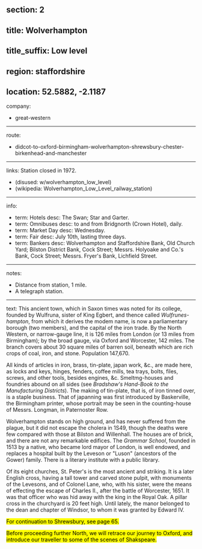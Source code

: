 section: 2
----
title: Wolverhampton
----
title_suffix: Low level
----
region: staffordshire
----
location: 52.5882, -2.1187
----
company:
- great-western
----
route:
- didcot-to-oxford-birmingham-wolverhampton-shrewsbury-chester-birkenhead-and-manchester
----
links:
Station closed in 1972.
- (disused: w/wolverhampton_low_level)
- (wikipedia: Wolverhampton_Low_Level_railway_station)
----
info:
- term: Hotels
  desc: The Swan; Star and Garter.
- term: Omnibuses
  desc: to and from Bridgnorth (Crown Hotel), daily.
- term: Market Day
  desc: Wednesday.
- term: Fair
  desc: July 10th, lasting three days.
- term: Bankers
  desc: Wolverhampton and Staffordshire Bank, Old Church Yard; Bilston District Bank, Cock Street; Messrs. Holyoake and Co.'s Bank, Cock Street; Messrs. Fryer's Bank, Lichfield Street.
----
notes:
- Distance from station, 1 mile.
- A telegraph station.
----
text: This ancient town, which in Saxon times was noted for its college, founded by Wulfruna, sister of King Egbert, and thence called *Wulfrunes-hampton*, from which it derives the modem name, is now a parliamentary borough (two members), and the capital of the iron trade. By the North Western, or narrow-gauge line, it is 126 miles from London (or 13 miles from Birmingham); by the broad gauge, via Oxford and Worcester, 142 miles. The branch covers about 30 square miles of barren soil, beneath which are rich crops of coal, iron, and stone. Population 147,670.

All kinds of articles in iron, brass, tin-plate, japan work, &c., are made here, as locks and keys, hinges, fenders, coffee mills, tea trays, bolts, files, screws, and other tools, besides engines, &c. Smeltmg-houses and foundries abound on all sides (see <cite>Bradshaw's Hand-Book to the Manufacturing Districts</cite>). The making of tin-plate, that is, of iron tinned over, is a staple business. That of japanning was first introduced by Baskerville, the Birmingham printer, whose portrait may be seen in the counting-house of Messrs. Longman, in Paternoster Row.

Wolverhampton stands on high ground, and has never suffered from the plague, but it did not escape the cholera in 1S49, though the deaths were few compared with those at Bilston and Willenhall. The houses are of brick, and there are not any remarkable edifices. The *Grammar School*, founded in 1513 by a native, who became lord mayor of London, is well endowed, and replaces a hospital built by the Leveson or "Luson" (ancestors of the Gower) family. There is a literary institute with a public library.

Of its eight churches, St. Peter's is the most ancient and striking. It is a later English cross, having a tall tower and carved stone pulpit, with monuments of the Levesons, and of Colonel Lane, who, with his sister, were the means of effecting the escape of Charles II., after the battle of Worcester, 1651. It was that officer who was hid away with the king in the Royal Oak. A pillar cross in the churchyard is 20 feet high. Until lately, the manor belonged to the dean and chapter of Windsor, to whom it was granted by Edward IV.

<mark>For continuation to Shrewsbury, see page 65.</mark>

<mark>Before proceeding further North, we will retrace our journey to Oxford, and introduce our traveller to some of the scenes of Shakspeare.</mark>
